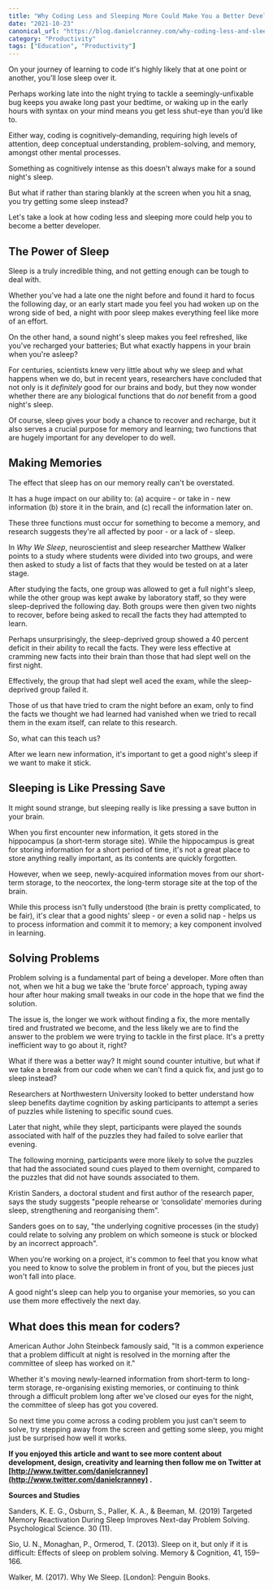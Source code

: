 ```yaml
---
title: "Why Coding Less and Sleeping More Could Make You a Better Developer"
date: "2021-10-23"
canonical_url: "https://blog.danielcranney.com/why-coding-less-and-sleeping-more-could-make-you-a-better-developer"
category: "Productivity"
tags: ["Education", "Productivity"]
---
```


On your journey of learning to code it's highly likely that at one point or another, you'll lose sleep over it.

Perhaps working late into the night trying to tackle a seemingly-unfixable bug keeps you awake long past your bedtime, or waking up in the early hours with syntax on your mind means you get less shut-eye than you’d like to.

Either way, coding is cognitively-demanding, requiring high levels of attention, deep conceptual understanding, problem-solving, and memory, amongst other mental processes.

Something as cognitively intense as this doesn't always make for a sound night's sleep.

But what if rather than staring blankly at the screen when you hit a snag, you try getting some sleep instead?

Let's take a look at how coding less and sleeping more could help you to become a better developer.

## The Power of Sleep

Sleep is a truly incredible thing, and not getting enough can be tough to deal with.

Whether you've had a late one the night before and found it hard to focus the following day, or an early start made you feel you had woken up on the wrong side of bed, a night with poor sleep makes everything feel like more of an effort.

On the other hand, a sound night's sleep makes you feel refreshed, like you've recharged your batteries; But what exactly happens in your brain when you're asleep?

For centuries, scientists knew very little about why we sleep and what happens when we do, but in recent years, researchers have concluded that not only is it _definitely_ good for our brains and body, but they now wonder whether there are any biological functions that do _not_ benefit from a good night's sleep.

Of course, sleep gives your body a chance to recover and recharge, but it also serves a crucial purpose for memory and learning; two functions that are hugely important for any developer to do well.

## Making Memories

The effect that sleep has on our memory really can't be overstated.

It has a huge impact on our ability to:
(a) acquire - or take in - new information
(b) store it in the brain, and
(c) recall the information later on.

These three functions must occur for something to become a memory, and research suggests they're all affected by poor - or a lack of - sleep.

In _Why We Sleep_, neuroscientist and sleep researcher Matthew Walker points to a study where students were divided into two groups, and were then asked to study a list of facts that they would be tested on at a later stage.

After studying the facts, one group was allowed to get a full night's sleep, while the other group was kept awake by laboratory staff, so they were sleep-deprived the following day. Both groups were then given two nights to recover, before being asked to recall the facts they had attempted to learn.

Perhaps unsurprisingly, the sleep-deprived group showed a 40 percent deficit in their ability to recall the facts. They were less effective at cramming new facts into their brain than those that had slept well on the first night.

Effectively, the group that had slept well aced the exam, while the sleep-deprived group failed it.

Those of us that have tried to cram the night before an exam, only to find the facts we thought we had learned had vanished when we tried to recall them in the exam itself, can relate to this research.

So, what can this teach us?

After we learn new information, it's important to get a good night's sleep if we want to make it stick.

## Sleeping is Like Pressing Save

It might sound strange, but sleeping really is like pressing a save button in your brain.

When you first encounter new information, it gets stored in the hippocampus (a short-term storage site). While the hippocampus is great for storing information for a short period of time, it's not a great place to store anything really important, as its contents are quickly forgotten.

However, when we seep, newly-acquired information moves from our short-term storage, to the neocortex, the long-term storage site at the top of the brain.

While this process isn't fully understood (the brain is pretty complicated, to be fair), it's clear that a good nights' sleep - or even a solid nap - helps us to process information and commit it to memory; a key component involved in learning.

## Solving Problems

Problem solving is a fundamental part of being a developer. More often than not, when we hit a bug we take the 'brute force' approach, typing away hour after hour making small tweaks in our code in the hope that we find the solution.

The issue is, the longer we work without finding a fix, the more mentally tired and frustrated we become, and the less likely we are to find the answer to the problem we were trying to tackle in the first place. It's a pretty inefficient way to go about it, right?

What if there was a better way? It might sound counter intuitive, but what if we take a break from our code when we can't find a quick fix, and just go to sleep instead?

Researchers at Northwestern University looked to better understand how sleep benefits daytime cognition by asking participants to attempt a series of puzzles while listening to specific sound cues.

Later that night, while they slept, participants were played the sounds associated with half of the puzzles they had failed to solve earlier that evening.

The following morning, participants were more likely to solve the puzzles that had the associated sound cues played to them overnight, compared to the puzzles that did not have sounds associated to them.

Kristin Sanders, a doctoral student and first author of the research paper, says the study suggests "people rehearse or ‘consolidate’ memories during sleep, strengthening and reorganising them".

Sanders goes on to say, "the underlying cognitive processes (in the study) could relate to solving any problem on which someone is stuck or blocked by an incorrect approach".

When you're working on a project, it's common to feel that you know what you need to know to solve the problem in front of you, but the pieces just won't fall into place.

A good night's sleep can help you to organise your memories, so you can use them more effectively the next day.

## What does this mean for coders?

American Author John Steinbeck famously said, "It is a common experience that a problem difficult at night is resolved in the morning after the committee of sleep has worked on it."

Whether it's moving newly-learned information from short-term to long-term storage, re-organising existing memories, or continuing to think through a difficult problem long after we've closed our eyes for the night, the committee of sleep has got you covered.

So next time you come across a coding problem you just can't seem to solve, try stepping away from the screen and getting some sleep, you might just be surprised how well it works.

**If you enjoyed this article and want to see more content about development, design, creativity and learning then follow me on Twitter at [http://www.twitter.com/danielcranney](http://www.twitter.com/danielcranney) .**

**Sources and Studies**

Sanders, K. E. G., Osburn, S., Paller, K. A., & Beeman, M. (2019) Targeted Memory Reactivation During Sleep Improves Next-day Problem Solving. Psychological Science. 30 (11).

Sio, U. N., Monaghan, P., Ormerod, T. (2013). Sleep on it, but only if it is difficult: Effects of sleep on problem solving. Memory & Cognition, 41, 159–166.

Walker, M. (2017). Why We Sleep. [London]: Penguin Books.
